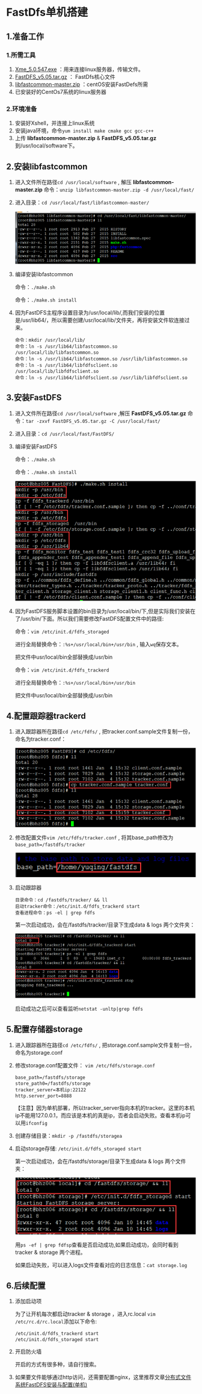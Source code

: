 # FastDfs单机搭建   

## 1.准备工作   

### 1.所需工具   

1. [Xme_5.0.547.exe](https://pan.baidu.com/s/1i5ThZpz)  ：用来连接linux服务器，传输文件。   
2. [FastDFS_v5.05.tar.gz](https://pan.baidu.com/s/1htBPtiO)  ：  FastDfs核心文件   
3. [libfastcommon-master.zip](https://pan.baidu.com/s/1dGOMDJr) ：centOS安装FastDefs所需   
4. 已安装好的CentOs7系统的linux服务器    

### 2.环境准备   

1. 安装好Xshell，并连接上linux系统    
2. 安装java环境，命令``yum install make cmake gcc gcc-c++``   
3. 上传 **libfastcommon-master.zip** & **FastDFS_v5.05.tar.gz** 到/usr/local/software下。

## 2.安装libfastcommon   

1. 进入文件所在路径``cd /usr/local/software``  , 解压 **libfastcommon-master.zip** 命令：``unzip libfastcommon-master.zip -d /usr/local/fast/``   

2. 进入目录：``cd /usr/local/fast/libfastcommon-master/``   

   ![](../images/f1.png)   

3. 编译安装libfastcommon

   命令：``./make.sh``  

   命令：``./make.sh install``  

4. 因为FastDFS主程序设置目录为/usr/local/lib/,而我们安装的位置是/usr/lib64/，所以需要创建/usr/local/lib/文件夹，再将安装文件软连接过来。

   ```
   命令：mkdir /usr/local/lib/
   命令：ln -s /usr/lib64/libfastcommon.so /usr/local/lib/libfastcommon.so
   命令：ln -s /usr/lib64/libfastcommon.so /usr/lib/libfastcommon.so
   命令：ln -s /usr/lib64/libfdfsclient.so /usr/local/lib/libfdfsclient.so
   命令：ln -s /usr/lib64/libfdfsclient.so /usr/lib/libfdfsclient.so
   ```

## 3.安装FastDFS

1. 进入文件所在路径``cd /usr/local/software``  ,解压 **FastDFS_v5.05.tar.gz** 命令：``tar -zxvf FastDFS_v5.05.tar.gz -C /usr/local/fast/``   

2. 进入目录：``cd /usr/local/fast/FastDFS/``      

3. 编译安装FastDFS

   命令：``./make.sh``  

   命令：``./make.sh install``    

   ![](../images/f2.png)

4. 因为FastDFS服务脚本设置的bin目录为/usr/local/bin/下,但是实际我们安装在了/usr/bin/下面。所以我们需要修改FastDFS配置文件中的路径:

   命令：``vim /etc/init.d/fdfs_storaged``

   进行全局替换命令：``:%s+/usr/local/bin+/usr/bin`` , 输入``wq``保存文本。   

   把文件中usr/local/bin全部替换成/usr/bin

   命令：``vim /etc/init.d/fdfs_trackerd``

   进行全局替换命令：``:%s+/usr/local/bin+/usr/bin``

   把文件中usr/local/bin全部替换成/usr/bin  

## 4.配置跟踪器trackerd   

1. 进入跟踪器所在路径``cd /etc/fdfs/``  , 把tracker.conf.sample文件复制一份，命名为tracker.conf：   

   ![](../images/f3.png)   

2. 修改配置文件``vim /etc/fdfs/tracker.conf`` , 将其base_path修改为 ``base_path=/fastdfs/tracker``     

   ![](../images/f4.png)  

3. 启动跟踪器   

   ```
   目录命令：cd /fastdfs/tracker/ && ll
   启动tracker命令：/etc/init.d/fdfs_trackerd start
   查看进程命令：ps -el | grep fdfs
   ```

   第一次启动成功，会在/fastdfs/tracker/目录下生成data & logs 两个文件夹：

   ![](../images/f5.png)  

   启动成功之后可以查看监听``netstat -unltp|grep fdfs`` 

## 5.配置存储器storage   

1. 进入跟踪器所在路径``cd /etc/fdfs/``  , 把storage.conf.sample文件复制一份，命名为storage.conf

2. 修改storage.conf配置文件： ``vim /etc/fdfs/storage.conf`` 

   ```
   base_path=/fastdfs/storage
   store_path0=/fastdfs/storage
   tracker_server=本机ip:22122
   http.server_port=8888
   ```

   【注意】因为单机部署，所以tracker_server指向本机的tracker。这里的本机ip不能用127.0.0.1，而应该是本机的真是ip，否者会启动失败。查看本机ip可以用``ifconfig``   

3. 创建存储目录：``mkdir -p /fastdfs/storagea``   

4. 启动storage存储: ``/etc/init.d/fdfs_storaged start``   

   第一次启动成功，会在/fastdfs/storage/目录下生成data & logs 两个文件夹：

   ![](../images/f6.png)   

   用``ps -ef | grep fdfsp``查看是否启动成功,如果启动成功，会同时看到 tracker & storage 两个进程。   

   如果启动失败，可以进入logs文件查看对应的日志信息：``cat storage.log``     

##  6.后续配置   

1. 添加启动项

   为了让开机每次都启动tracker & storage ，进入rc.local ``vim /etc/rc.d/rc.local``添加以下命令:

   ```
   /etc/init.d/fdfs_trackerd start
   /etc/init.d/fdfs_storaged start
   ```

2. 开启防火墙   

   开启的方式有很多种，请自行搜索。

3. 如果要文件能够通过http访问，还需要配置nginx，这里推荐文章[分布式文件系统FastDFS安装与配置(单机)](http://www.cnblogs.com/Eivll0m/p/5378328.html)